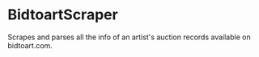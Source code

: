 # BidtoartScraper
Scrapes and parses all the info of an artist's auction records available on bidtoart.com.
